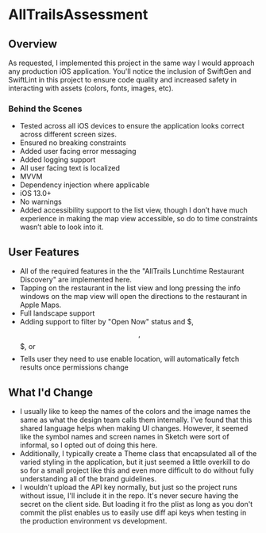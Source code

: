 # AllTrailsAssessment

## Overview
As requested, I implemented this project in the same way I would approach any production iOS application. You'll notice the inclusion of SwiftGen and SwiftLint in this project to ensure code quality and increased safety in interacting with assets (colors, fonts, images, etc). 

### Behind the Scenes
- Tested across all iOS devices to ensure the application looks correct across different screen sizes. 
- Ensured no breaking constraints
- Added user facing error messaging
- Added logging support
- All user facing text is localized
- MVVM
- Dependency injection where applicable
- iOS 13.0+
- No warnings
- Added accessibility support to the list view, though I don’t have much experience in making the map view accessible, so do to time constraints wasn’t able to look into it. 
## User Features
- All of the required features in the the "AllTrails Lunchtime Restaurant Discovery" are implemented here. 
- Tapping on the restaurant in the list view and long pressing the info windows on the map view will open the directions to the restaurant in Apple Maps.
- Full landscape support
- Adding support to filter by "Open Now" status and $, $$, $$$, or $$$$
- Tells user they need to use enable location, will automatically fetch results once permissions change

## What I'd Change
- I usually like to keep the names of the colors and the image names the same as what the design team calls them internally. I've found that this shared language helps when making UI changes. However, it seemed like the symbol names and screen names in Sketch were sort of informal, so I opted out of doing this here.
- Additionally, I typically create a Theme class that encapsulated all of the varied styling in the application, but it just seemed a little overkill to do so for a small project like this and even more difficult to do without fully understanding all of the brand guidelines. 
- I wouldn't upload the API key normally, but just so the project runs without issue, I'll include it in the repo. It's never secure having the secret on the client side. But loading it fro the plist as long as you don't commit the plist enables us to easily use diff api keys when testing in the production environment vs development. 
